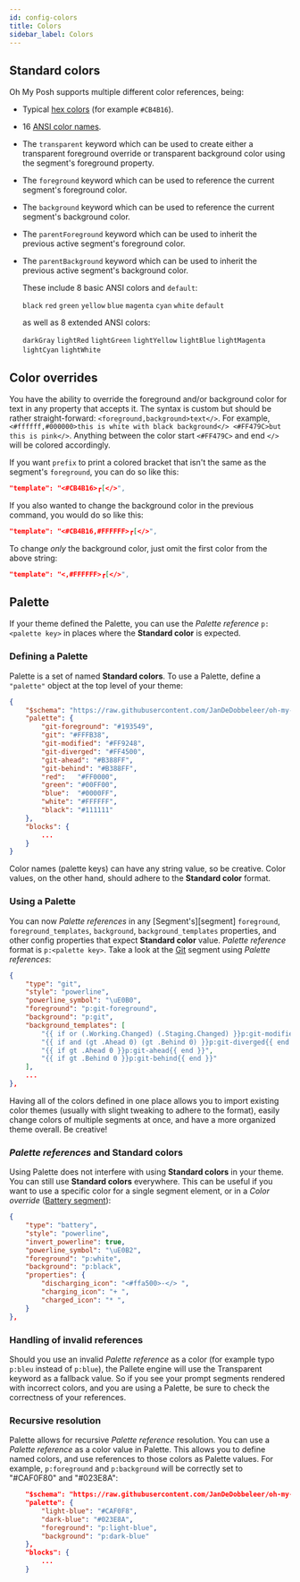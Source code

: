 ```yaml
---
id: config-colors
title: Colors
sidebar_label: Colors
---
```


## Standard colors

Oh My Posh supports multiple different color references, being:

- Typical [hex colors][hexcolors] (for example `#CB4B16`).
- 16 [ANSI color names][ansicolors].
- The `transparent` keyword which can be used to create either a transparent foreground override
  or transparent background color using the segment's foreground property.
- The `foreground` keyword which can be used to reference the current segment's foreground color.
- The `background` keyword which can be used to reference the current segment's background color.
- The `parentForeground` keyword which can be used to inherit the previous active segment's foreground color.
- The `parentBackground` keyword which can be used to inherit the previous active segment's background color.

  These include 8 basic ANSI colors and `default`:

  `black` `red` `green` `yellow` `blue` `magenta` `cyan` `white` `default`

  as well as 8 extended ANSI colors:

  `darkGray` `lightRed` `lightGreen` `lightYellow` `lightBlue` `lightMagenta` `lightCyan` `lightWhite`

## Color overrides

You have the ability to override the foreground and/or background color for text in any property that accepts it.
The syntax is custom but should be rather straight-forward: `<foreground,background>text</>`. For example,
`<#ffffff,#000000>this is white with black background</> <#FF479C>but this is pink</>`.
Anything between the color start `<#FF479C>` and end `</>` will be colored accordingly.

If you want `prefix` to print a colored bracket that isn't the same as the segment's `foreground`, you can
do so like this:

```json
"template": "<#CB4B16>┏[</>",
```

If you also wanted to change the background color in the previous command, you would do so like this:

```json
"template": "<#CB4B16,#FFFFFF>┏[</>",
```

To change _only_ the background color, just omit the first color from the above string:

```json
"template": "<,#FFFFFF>┏[</>",
```

## Palette

If your theme defined the Palette, you can use the _Palette reference_ `p:<palette key>` in places where the
**Standard color** is expected.

### Defining a Palette

Palette is a set of named **Standard colors**. To use a Palette, define a `"palette"` object
at the top level of your theme:

```json
{
    "$schema": "https://raw.githubusercontent.com/JanDeDobbeleer/oh-my-posh/main/themes/schema.json",
    "palette": {
        "git-foreground": "#193549",
        "git": "#FFFB38",
        "git-modified": "#FF9248",
        "git-diverged": "#FF4500",
        "git-ahead": "#B388FF",
        "git-behind": "#B388FF",
        "red":   "#FF0000",
        "green": "#00FF00",
        "blue":  "#0000FF",
        "white": "#FFFFFF",
        "black": "#111111"
    },
    "blocks": {
        ...
    }
}
```

Color names (palette keys) can have any string value, so be creative.
Color values, on the other hand, should adhere to the **Standard color** format.

### Using a Palette

You can now _Palette references_ in any [Segment's][segment] `foreground`, `foreground_templates`,
`background`, `background_templates` properties, and other config properties that expect **Standard color** value.
_Palette reference_ format is `p:<palette key>`. Take a look at the [Git][git] segment using _Palette references_:

```json
{
    "type": "git",
    "style": "powerline",
    "powerline_symbol": "\uE0B0",
    "foreground": "p:git-foreground",
    "background": "p:git",
    "background_templates": [
        "{{ if or (.Working.Changed) (.Staging.Changed) }}p:git-modified{{ end }}",
        "{{ if and (gt .Ahead 0) (gt .Behind 0) }}p:git-diverged{{ end }}",
        "{{ if gt .Ahead 0 }}p:git-ahead{{ end }}",
        "{{ if gt .Behind 0 }}p:git-behind{{ end }}"
    ],
    ...
},
```

Having all of the colors defined in one place allows you to import existing color themes (usually with slight
tweaking to adhere to the format), easily change colors of multiple segments at once, and have a more
organized theme overall. Be creative!

### _Palette references_ and **Standard colors**

Using Palette does not interfere with using **Standard colors** in your theme. You can still use **Standard colors**
everywhere. This can be useful if you want to use a specific color for a single segment element, or in a
_Color override_ ([Battery segment][battery]):

```json
{
    "type": "battery",
    "style": "powerline",
    "invert_powerline": true,
    "powerline_symbol": "\uE0B2",
    "foreground": "p:white",
    "background": "p:black",
    "properties": {
        "discharging_icon": "<#ffa500>-</> ",
        "charging_icon": "+ ",
        "charged_icon": "* ",
    }
},
```

### Handling of invalid references

Should you use an invalid _Palette reference_ as a color (for example typo `p:bleu` instead of `p:blue`),
the Pallete engine will use the Transparent keyword as a fallback value. So if you see your prompt segments
rendered with incorrect colors, and you are using a Palette, be sure to check the correctness of your references.

### Recursive resolution

Palette allows for recursive _Palette reference_ resolution. You can use a _Palette reference_ as a color
value in Palette. This allows you to define named colors, and use references to those colors as Palette values.
For example, `p:foreground` and `p:background` will be correctly set to "#CAF0F80" and "#023E8A":

```json
    "$schema": "https://raw.githubusercontent.com/JanDeDobbeleer/oh-my-posh/main/themes/schema.json",
    "palette": {
        "light-blue": "#CAF0F8",
        "dark-blue": "#023E8A",
        "foreground": "p:light-blue",
        "background": "p:dark-blue"
    },
    "blocks": {
        ...
    }
```

[hexcolors]: https://htmlcolorcodes.com/color-chart/material-design-color-chart/
[ansicolors]: https://htmlcolorcodes.com/color-chart/material-design-color-chart/
[git]: /docs/segment-git
[battery]: /docs/segment-battery
